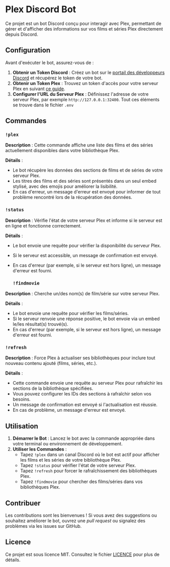 # Plex Discord Bot

Ce projet est un bot Discord conçu pour interagir avec Plex, permettant de gérer et d'afficher des informations sur vos films et séries Plex directement depuis Discord.

## Configuration

Avant d'exécuter le bot, assurez-vous de :

1. **Obtenir un Token Discord** : Créez un bot sur le [portail des développeurs Discord](https://discord.com/developers/applications) et récupérez le token de votre bot.
2. **Obtenir un Token Plex** : Trouvez un token d'accès pour votre serveur Plex en suivant [ce guide](https://support.plex.tv/articles/204059436-finding-an-authentication-token-x-plex-token/).
3. **Configurer l'URL du Serveur Plex** : Définissez l'adresse de votre serveur Plex, par exemple `http://127.0.0.1:32400`.
   Tout ces éléments se trouve dans le fichier `.env`

## Commandes

### `!plex`

**Description** : Cette commande affiche une liste des films et des séries actuellement disponibles dans votre bibliothèque Plex.

**Détails** :
- Le bot récupère les données des sections de films et de séries de votre serveur Plex.
- Les titres des films et des séries sont présentés dans un seul embed stylisé, avec des emojis pour améliorer la lisibilité.
- En cas d'erreur, un message d'erreur est envoyé pour informer de tout problème rencontré lors de la récupération des données.

### `!status`

**Description** : Vérifie l'état de votre serveur Plex et informe si le serveur est en ligne et fonctionne correctement.

**Détails** :
- Le bot envoie une requête pour vérifier la disponibilité du serveur Plex.
- Si le serveur est accessible, un message de confirmation est envoyé.
- En cas d'erreur (par exemple, si le serveur est hors ligne), un message d'erreur est fourni.

  ### `!findmovie`

**Description** : Cherche un/des nom(s) de film/série sur votre serveur Plex.

**Détails** :
- Le bot envoie une requête pour vérifier les films/séries.
- Si le serveur renvoie une réponse positive, le bot envoie via un embed le/les résultat(s) trouvé(s).
- En cas d'erreur (par exemple, si le serveur est hors ligne), un message d'erreur est fourni.

### `!refresh`

**Description** : Force Plex à actualiser ses bibliothèques pour inclure tout nouveau contenu ajouté (films, séries, etc.).

**Détails** :
- Cette commande envoie une requête au serveur Plex pour rafraîchir les sections de la bibliothèque spécifiées.
- Vous pouvez configurer les IDs des sections à rafraîchir selon vos besoins.
- Un message de confirmation est envoyé si l'actualisation est réussie.
- En cas de problème, un message d'erreur est envoyé.

## Utilisation

1. **Démarrer le Bot** : Lancez le bot avec la commande appropriée dans votre terminal ou environnement de développement.
2. **Utiliser les Commandes** :
   - Tapez `!plex` dans un canal Discord où le bot est actif pour afficher les films et les séries de votre bibliothèque Plex.
   - Tapez `!status` pour vérifier l'état de votre serveur Plex.
   - Tapez `!refresh` pour forcer le rafraîchissement des bibliothèques Plex.
   - Tapez `!findmovie` pour chercher des films/séries dans vos bibliothèques Plex.

## Contribuer

Les contributions sont les bienvenues ! Si vous avez des suggestions ou souhaitez améliorer le bot, ouvrez une *pull request* ou signalez des problèmes via les issues sur GitHub.

## Licence

Ce projet est sous licence MIT. Consultez le fichier [LICENCE](LICENCE) pour plus de détails.
